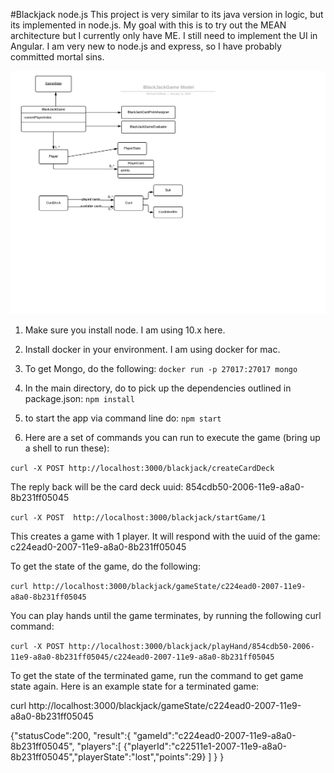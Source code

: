 #Blackjack node.js
This project is very similar to its java version in logic, but its implemented in node.js. My goal with this is to
try out the MEAN architecture but I currently only have ME. I still need to implement the UI in Angular. I am
very new to node.js and express, so I have probably committed mortal sins. 

![](images/BlackJackGameModel.png)

1) Make sure you install node. I am using 10.x here.

2) Install docker in your environment. I am using docker for mac.

3) To get Mongo, do the following:
```docker run -p 27017:27017 mongo```

4) In the main directory, do to pick up the dependencies outlined in package.json: 
```npm install```

5) to start the app via command line do:
```npm start```

6) Here are a set of commands you can run to execute the game (bring up a shell to run these):


```curl -X POST http://localhost:3000/blackjack/createCardDeck```

The reply back will be the card deck uuid: 854cdb50-2006-11e9-a8a0-8b231ff05045

```curl -X POST  http://localhost:3000/blackjack/startGame/1```

This creates a game with 1 player. It will respond with the uuid of the game:
c224ead0-2007-11e9-a8a0-8b231ff05045

To get the state of the game, do the following:

```curl http://localhost:3000/blackjack/gameState/c224ead0-2007-11e9-a8a0-8b231ff05045```


You can play hands until the game terminates, by running the following curl command:

```curl -X POST http://localhost:3000/blackjack/playHand/854cdb50-2006-11e9-a8a0-8b231ff05045/c224ead0-2007-11e9-a8a0-8b231ff05045```

To get the state of the terminated game, run the command to get game state again. Here is an
example state for a terminated game:

curl http://localhost:3000/blackjack/gameState/c224ead0-2007-11e9-a8a0-8b231ff05045

{"statusCode":200,
 "result":{
    "gameId":"c224ead0-2007-11e9-a8a0-8b231ff05045",
    "players":[
    {"playerId":"c22511e1-2007-11e9-a8a0-8b231ff05045","playerState":"lost","points":29}
    ]
  }
 }
    

